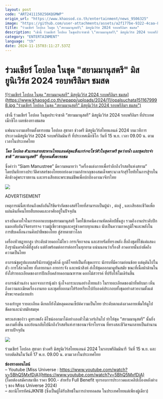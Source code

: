 ```yaml
---
layout: post
code: "ART2411150256KQGMWP"
origin_url: "https://www.khaosod.co.th/entertainment/news_9506325"
image: "https://github.com/user-attachments/assets/a2f177be-9322-4caa-8e8b-af99ef32c876"
title: "ร่วมเชียร์ โอปอล ในชุด \"สยามมานุสตรี\" มิสยูนิเวิร์ส 2024 รอบพรีลิมฯ ชมสด"
description: "เช้านี้ ร่วมเชียร์ โอปอล ในชุดประจำชาติ \"สยามมานุสตรี\" มิสยูนิเวิร์ส 2024 รอบพรีลิมฯ ที่ประเทศเม็กซิโก เผยช่องทางชมสดแฟนนางงามเตรียมตั้งตารอชม"
category: "ENTERTAINMENT"
language: "th"
date: 2024-11-15T03:11:27.537Z
---
```


# ร่วมเชียร์ โอปอล ในชุด "สยามมานุสตรี" มิสยูนิเวิร์ส 2024 รอบพรีลิมฯ ชมสด

[![ร่วมเชียร์ โอปอล ในชุด "สยามมานุสตรี" มิสยูนิเวิร์ส 2024 รอบพรีลิมฯ ชมสด](https://www.khaosod.co.th/wpapp/uploads/2024/11/opalsuchata1511679998.jpg "ร่วมเชียร์ โอปอล ในชุด "สยามมานุสตรี" มิสยูนิเวิร์ส 2024 รอบพรีลิมฯ ชมสด")](https://www.khaosod.co.th/wpapp/uploads/2024/11/opalsuchata1511679998.jpg)

เช้านี้ ร่วมเชียร์ โอปอล ในชุดประจำชาติ “สยามมานุสตรี” มิสยูนิเวิร์ส 2024 รอบพรีลิมฯ ที่ประเทศเม็กซิโก เผยช่องทางชมสด

แฟนนางงามเตรียมตั้งตารอชม โอปอล สุชาตา ช่วงศรี มิสยูนิเวิร์สไทยแลนด์ 2024 บนเวทีการประกวดมิสยูนิเวิร์ส 2024 รอบพรีลิมมินารี ที่ประเทศเม็กซิโก วันที่ 15 พ.ย. เวลา 09.00 น. ตามเวลาในประเทศไทย

_**โดย โอปอล ตัวแทนสายสะพานไทยแลนด์สุดแข็งแกร่งจะโชว์ตัวในชุดราตรี ชุดว่ายน้ำ และชุดประจำชาติ “สยามมานุสตรี” ที่ทุกคนตั้งตารอชม**_

ซึ่งคำว่า “Siam Manustree” มีความหมายว่า “เครื่องแต่งกายเพื่อรำลึกถึงวีรสตรีแห่งสยาม”  
โดยบันทึกทางประวัติศาสตร์ของไทยยกย่องความกล้าหาญของสมเด็จพระนางเจ้าสุริโยทัยในการสู้รบในศึกช้างคู่พระราชทาน และทรงเสียสละพระชนม์ชีพเพื่อปกป้องอาณาจักรไทย

[![](https://www.khaosod.co.th/wpapp/uploads/2024/11/opalsuchata15116711.jpg)](https://www.khaosod.co.th/wpapp/uploads/2024/11/opalsuchata15116711.jpg)

ADVERTISEMENT

เหตุการณ์นี้สะท้อนถึงพลังอันไร้ขีดจำกัดของสตรีไทยที่สามารถเป็นผู้นำ , ต่อสู้ , และเสียสละชีวิตเพื่อแผ่นดินที่คนไทยสืบทอดและอาศัยอยู่ในปัจจุบัน

แรงบันดาลใจในการออกแบบชุดสยามมานุสตรี โดยใช้เทคนิคงานหัตถศิลป์ชั้นสูง รวมถึงงานประดับปีกแมลงทับอันวิจิตรบรรจง รวมผู้เชี่ยวชาญและครูช่างครบทุกแขนง นับเป็นความภาคภูมิใจและพลังในการขับเคลื่อนงานศิลปาชีพของไทย สู่สายตาชาวโลก

เครื่องหัวชฎายกสูง ประดับด้วยดอกไม้ไหว กรรเจียกจอน และสายรัดที่ทรงพลัง สื่อถึงชุดที่ใช่แค่แสดงถึงฐานันดรศักดิ์ที่สูงส่ง แต่ยังพร้อมต่อการต่อกรในทุกยาม แน่นนอนว่าเรื่องสี ลวดลายนั้นบ่งชัดถึงความเป็นไทย

อาภรณ์ชุดรูปแบบสตรีนักรบผู้สูงศักดิ์ ถูกตีโจทย์เป็นทั้งชุดเกราะ นักรบที่มีความอ่อนช้อย แต่ดุดันไปในตัว การใส่ลวดไทย ทั้งลายกนก ลายกระจัง และหน้าสิงห์ ส่งให้ชุดออกมาดูทันสมัย ขณะที่เนื้อผ้าด้านในยังใส่รายละเอียดของการปักเย็บคล้ายดอกมณฑารพ ดอกไม้สวรรค์ ที่ปรับให้โมเดิร์นขึ้น

อาภรณ์ส่วนล่าง นอกจากการนุ้งผ้า นุ้งโจงกระแบนอย่างไทยแล้ว ในรายละเอียดของผ้าที่หยิบมา เห็นถึงความละเมียดเรื่องงานทอ และชุดที่ออกมาให้ร้อยเรียงไปกับองค์ประกอบทั้งชุดอย่างสวยงามตั้งแต่ศีรษะจรดปลายเท้า

รองเท้าบูท รายละเอียด ดีเทลก็ยังไม่หลุดคอนเซ็ปต์ความเป็นไทย ประดับตกแต่งลวดลายเพิ่มให้ดูไปขัดตาและนำสมัยสมยุค

พระแสงของ้าว ดูทรงพลัง ดีไซน์ออกมาได้อย่างลงตัวไม่เวอร์เกินไป ทำให้ชุด “สยามมานุสตรี” นั้นยิ่งงดงามยิ่งขึ้น และย้อนกลับไปนึกถึงวีรสตรีแห่งราชอาณาจักรโบราณ ที่ทรงสละชีวิตจนกลายเป็นตำนานตราบปัจจุบัน

[![](https://www.khaosod.co.th/wpapp/uploads/2024/11/opalsuchata15116712.jpg)](https://www.khaosod.co.th/wpapp/uploads/2024/11/opalsuchata15116712.jpg)

ร่วมเชียร์ โอปอล สุชาตา ช่วงศรี มิสยูนิเวิร์สไทยแลนด์ 2024 ในรอบพรีลิมมินารี วันที่ 15 พ.ย. และรอบตัดสินในวันที่ 17 พ.ย. 09.00 น. ตามเวลาในประเทศไทย



**ช่องทางออนไลน์**  
– Youtube [Miss Universe : https://www.youtube.com/watch?v=5BhQ5MxfDiA](https://www.youtube.com/watch?v=5BhQ5MxfDiA)  
(โดยต้องสมัครสมาชิก ราคา 900.- สำหรับ Full Benefit ทุกรอบการประกวดและคลิปเบื้องหลังต่าง ๆ ของ Miss Universe 2024)  
– สถานีโทรทัศน์JKN18 (ซึ่งเป็นผู้ได้รับสิทธ์ในการถ่ายทอดสด ในประเทศไทยแต่เพียงผู้เดียว)